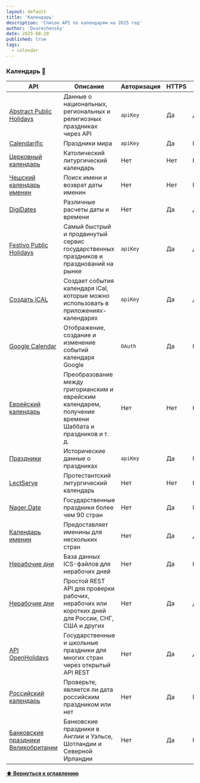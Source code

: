 ```yaml
---
layout: default
title: 'Календарь'
description: 'Список API по календарям на 2025 год'
author: 'Dvurechensky'
date: 2025-08-20
published: true
tags:
  - calendar
---
```


### Календарь 📆

| API                                                                                            | Описание                                                                                                  | Авторизация | HTTPS | CORS       |
| ---------------------------------------------------------------------------------------------- | --------------------------------------------------------------------------------------------------------- | ----------- | ----- | ---------- |
| [Abstract Public Holidays](https://www.abstractapi.com/holidays-api)                           | Данные о национальных, региональных и религиозных праздниках через API                                    | `apiKey`    | Да    | Да         |
| [Calendarific](https://calendarific.com/)                                                      | Праздники мира                                                                                            | `apiKey`    | Да    | Неизвестно |
| [Церковный календарь](http://calapi.inadiutorium.cz/)                                          | Католический литургический календарь                                                                      | Нет         | Нет   | Неизвестно |
| [Чешский календарь именин](https://svatky.adresa.info)                                         | Поиск имени и возврат даты именин                                                                         | Нет         | Нет   | Неизвестно |
| [DigiDates](https://digidates.de/en/)                                                          | Различные расчеты даты и времени                                                                          | Нет         | Да    | Да         |
| [Festivo Public Holidays](https://docs.getfestivo.com/docs/products/public-holidays-api/intro) | Самый быстрый и продвинутый сервис государственных праздников и празднований на рынке                     | `apiKey`    | Да    | Да         |
| [Создать iCAL](https://apyhub.com/utility/generator-ical)                                      | Создает события календаря iCal, которые можно использовать в приложениях-календарях                       | `apiKey`    | Да    | Да         |
| [Google Calendar](https://developers.google.com/google-apps/calendar/)                         | Отображение, создание и изменение событий календаря Google                                                | `OAuth`     | Да    | Неизвестно |
| [Еврейский календарь](https://www.hebcal.com/home/developer-apis)                              | Преобразование между григорианским и еврейским календарем, получение времени Шаббата и праздников и т. д. | Нет         | Нет   | Неизвестно |
| [Праздники](https://holidayapi.com/)                                                           | Исторические данные о праздниках                                                                          | `apiKey`    | Да    | Неизвестно |
| [LectServe](http://www.lectserve.com)                                                          | Протестантский литургический календарь                                                                    | Нет         | Нет   | Неизвестно |
| [Nager.Date](https://date.nager.at)                                                            | Государственные праздники более чем 90 стран                                                              | Нет         | Да    | Нет        |
| [Календарь именин](https://nameday.abalin.net)                                                 | Предоставляет именины для нескольких стран                                                                | Нет         | Да    | Да         |
| [Нерабочие дни](https://github.com/gadael/icsdb)                                               | База данных ICS-файлов для нерабочих дней                                                                 | Нет         | Да    | Неизвестно |
| [Нерабочие дни](https://isdayoff.ru)                                                           | Простой REST API для проверки рабочих, нерабочих или коротких дней для России, СНГ, США и других          | Нет         | Да    | Да         |
| [API OpenHolidays](https://www.openholidaysapi.org/)                                           | Государственные и школьные праздники для многих стран через открытый API REST                             | Нет         | Да    | Да         |
| [Российский календарь](https://github.com/egno/work-calendar)                                  | Проверьте, является ли дата российским праздником или нет                                                 | Нет         | Да    | Нет        |
| [Банковские праздники Великобритании](https://www.gov.uk/bank-holidays.json)                   | Банковские праздники в Англии и Уэльсе, Шотландии и Северной Ирландии                                     | Нет         | Да    | Неизвестно |

**[⬆ Вернуться к оглавлению](../index.md)**
